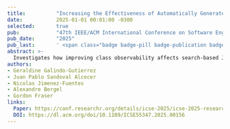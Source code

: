 ```yaml
---
title:          "Increasing the Effectiveness of Automatically Generated Tests by Improving Class Observability"
date:           2025-01-01 00:01:00 -0300
selected:       true
pub:            "47th IEEE/ACM International Conference on Software Engineering"
pub_date:       "2025"
pub_last:       ' <span class="badge badge-pill badge-publication badge-primary">ICSE</span> <span class="badge badge-pill badge-publication badge-light">Distinguished Paper Award</span> <span class="badge badge-pill badge-publication badge-success">Core A*</span>'
abstract: >-
  Investigates how improving class observability affects search-based Java test generation. Extends EvoSuite by (1) transforming code under test to expose encapsulated state and (2) enabling richer assertions over complex objects; reports improvements in generated test effectiveness.
authors:
- Geraldine Galindo-Gutierrez
- Juan Pablo Sandoval Alcocer
- Nicolas Jimenez-Fuentes
- Alexandre Bergel
- Gordon Fraser
links:
  Paper: https://conf.researchr.org/details/icse-2025/icse-2025-research-track/113/Increasing-the-Effectiveness-of-Automatically-Generated-Tests-by-Improving-Class-Obse
  DOI: https://dl.acm.org/doi/10.1109/ICSE55347.2025.00156
---
```

